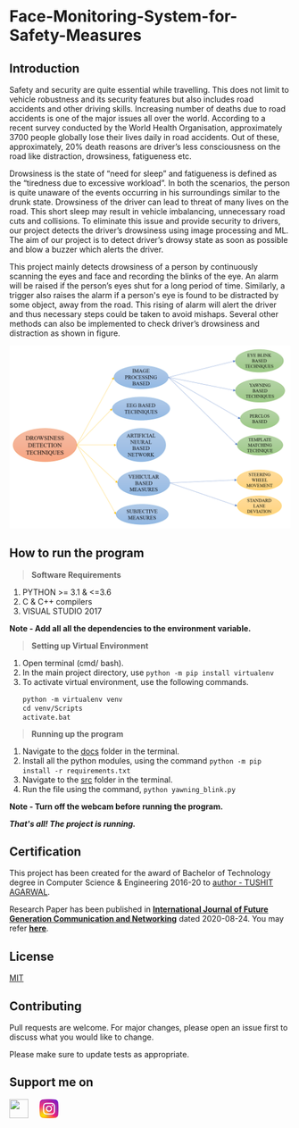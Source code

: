 # Face-Monitoring-System-for-Safety-Measures

## Introduction

Safety and security are quite essential while travelling. This does not limit to vehicle robustness and its security features but also includes road accidents and other driving skills. Increasing number of deaths due to road accidents is one of the major issues all over the world. According to a recent survey conducted by the World Health Organisation, approximately 3700 people globally lose their lives daily in road accidents. Out of these, approximately, 20% death reasons are driver’s less consciousness on the road like distraction, drowsiness, fatigueness etc. 

Drowsiness is the state of “need for sleep” and fatigueness is defined as the “tiredness due to excessive workload”. In both the scenarios, the person is quite unaware of the events occurring in his surroundings similar to the drunk state. Drowsiness of the driver can lead to threat of many lives on the road. This short sleep may result in vehicle imbalancing, unnecessary road cuts and collisions. To eliminate this issue and provide security to drivers, our project detects the driver’s drowsiness using image processing and ML. The aim of our project is to detect driver’s drowsy state as soon as possible and blow a buzzer which alerts the driver. 

This project mainly detects drowsiness of a person by continuously scanning the eyes and face and recording the blinks of the eye. An alarm will be raised if the person’s eyes shut for a long period of time. Similarly, a trigger also raises the alarm if a person's eye is found to be distracted by some object, away from the road. This rising of alarm will alert the driver and thus necessary steps could be taken to avoid mishaps. Several other methods can also be implemented to check driver’s drowsiness and distraction as shown in figure.

![Refer to /Reports and Presentations/images/Research Paper 1](https://github.com/TushitAgarwal/Face-Monitoring-System-for-Safety-Measures/blob/master/Reports%20and%20Presentations/images/Research%20Paper%201.png)

## How to run the program

> **Software Requirements**
     
 1.  PYTHON >= 3.1 & <=3.6
 2. C & C++ compilers
 3. VISUAL STUDIO 2017
 
 **Note - Add all all the dependencies to the environment variable.**
 
 > **Setting up Virtual Environment**
 
 1. Open terminal (cmd/ bash).
 2. In the main project directory, use
          ```python -m pip install virtualenv```
 3. To activate virtual environment, use the following commands.
     ```
     python -m virtualenv venv
	cd venv/Scripts
     activate.bat
     ```
 
 > **Running up the program**
 
 1. Navigate to the [docs](https://github.com/TushitAgarwal/Face-Monitoring-System-for-Safety-Measures/tree/master/docs) folder in the terminal.
 2. Install all the python modules, using the command
     ```python -m pip install -r requirements.txt```
 3. Navigate to the [src](https://github.com/TushitAgarwal/Face-Monitoring-System-for-Safety-Measures/tree/master/src) folder in the terminal.
 4. Run the file using the command,
     ```python yawning_blink.py```
 
 **Note - Turn off the webcam before running the program.**
 
 ***That's all! The project is running.***
 
 
 ## Certification
 
 This project has been created for the award of Bachelor of Technology degree in Computer Science & Engineering 2016-20 to [author - TUSHIT AGARWAL](https://github.com/TushitAgarwal).
 
 Research Paper has been published in **[International Journal of Future Generation Communication and Networking](http://www.sersc.org/journals/index.php/IJFGCN)** dated 2020-08-24. You may refer **[here](http://sersc.org/journals/index.php/IJFGCN/issue/current)**.
 
 
## License

[MIT](https://github.com/TushitAgarwal/Face-Monitoring-System-for-Safety-Measures/blob/master/LICENSE/)


 ## Contributing
 
Pull requests are welcome. For major changes, please open an issue first to discuss what you would like to change.

Please make sure to update tests as appropriate.



## **Support me on** 


<a href="https://www.linkedin.com/in/tushitagarwal/"><img src="https://drive.google.com/file/d/1DtCiUfur8qIP0paLDC2SVtXAW6nty-5d/preview" height="34" width="34" ></a> &nbsp; &nbsp;   <a href="https://www.instagram.com/_tushitagarwal_/"><img src="https://github.com/TushitAgarwal/Face-Monitoring-System-for-Safety-Measures/blob/master/Reports%20and%20Presentations/dump/instagram.png" height="34" width="34" ></a>

